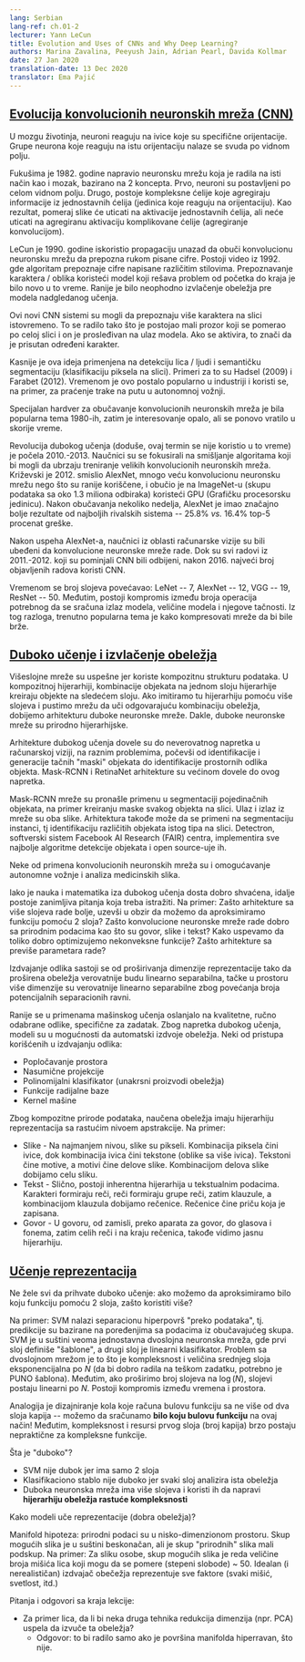 ```yaml
---
lang: Serbian
lang-ref: ch.01-2
lecturer: Yann LeCun
title: Evolution and Uses of CNNs and Why Deep Learning?
authors: Marina Zavalina, Peeyush Jain, Adrian Pearl, Davida Kollmar
date: 27 Jan 2020
translation-date: 13 Dec 2020
translator: Ema Pajić
---
```



## [Evolucija konvolucionih neuronskih mreža (CNN)](https://www.youtube.com/watch?v=0bMe_vCZo30&t=2965s)

U mozgu životinja, neuroni reaguju na ivice koje su specifične orijentacije. Grupe neurona koje reaguju na istu orijentaciju nalaze se svuda po vidnom polju.

Fukušima je 1982. godine napravio neuronsku mrežu koja je radila na isti način kao i mozak, bazirano na 2 koncepta. Prvo, neuroni su postavljeni po celom vidnom polju. Drugo, postoje kompleksne ćelije koje agregiraju informacije iz jednostavnih ćelija (jedinica koje reaguju na orijentaciju). Kao rezultat, pomeraj slike će uticati na aktivacije jednostavnih ćelija, ali neće uticati na agregiranu aktivaciju komplikovane ćelije (agregiranje konvolucijom).

LeCun je 1990. godine iskoristio propagaciju unazad da obuči konvolucionu neuronsku mrežu da prepozna rukom pisane cifre. Postoji video iz 1992. gde algoritam prepoznaje cifre napisane različitim stilovima. Prepoznavanje karaktera / oblika koristeći model koji rešava problem od početka do kraja je bilo novo u to vreme. Ranije je bilo neophodno izvlačenje obeležja pre modela nadgledanog učenja.

Ovi novi CNN sistemi su mogli da prepoznaju više karaktera na slici istovremeno. To se radilo tako što je postojao mali prozor koji se pomerao po celoj slici i on je prosleđivan na ulaz modela. Ako se aktivira, to znači da je prisutan određeni karakter.

Kasnije je ova ideja primenjena na detekciju lica / ljudi i semantičku segmentaciju (klasifikaciju piksela na slici). Primeri za to su Hadsel (2009) i Farabet (2012). Vremenom je ovo postalo popularno u industriji i koristi se, na primer, za praćenje trake na putu u autonomnoj vožnji.

Specijalan hardver za obučavanje konvolucionih neuronskih mreža je bila popularna tema 1980-ih, zatim je interesovanje opalo, ali se ponovo vratilo u skorije vreme.

Revolucija dubokog učenja (doduše, ovaj termin se nije koristio u to vreme) je počela 2010.-2013. Naučnici su se fokusirali na smišljanje algoritama koji bi mogli da ubrzaju treniranje velikih konvolucionih neuronskih mreža. Križevski je 2012. smislio AlexNet, mnogo veću konvolucionu neuronsku mrežu nego što su ranije koriščene, i obučio je na ImageNet-u (skupu podataka sa oko 1.3 miliona odbiraka) koristeći GPU (Grafičku procesorsku jedinicu). Nakon obučavanja nekoliko nedelja, AlexNet je imao značajno bolje rezultate od najboljih rivalskih sistema -- 25.8% *vs.* 16.4% top-5 procenat greške.

Nakon uspeha AlexNet-a, naučnici iz oblasti računarske vizije su bili ubeđeni da konvolucione neuronske mreže rade. Dok su svi radovi iz 2011.-2012. koji su pominjali CNN bili odbijeni, nakon 2016. najveći broj objavljenih radova koristi CNN.

Vremenom se broj slojeva povećavao: LeNet -- 7, AlexNet -- 12, VGG -- 19, ResNet -- 50. Međutim, postoji kompromis između broja operacija potrebnog da se sračuna izlaz modela, veličine modela i njegove tačnosti. Iz tog razloga, trenutno popularna tema je kako kompresovati mreže da bi bile brže.



## [Duboko učenje i izvlačenje obeležja](https://www.youtube.com/watch?v=0bMe_vCZo30&t=3955s)

Višeslojne mreže su uspešne jer koriste kompozitnu strukturu podataka. U kompozitnoj hijerarhiji, kombinacije objekata na jednom sloju hijerarhije kreiraju objekte na sledećem sloju. Ako imitiramo tu hijerarhiju pomoću više slojeva i pustimo mrežu da uči odgovarajuću kombinaciju obeležja, dobijemo arhitekturu duboke neuronske mreže. Dakle, duboke neuronske mreže su prirodno hijerarhijske.

Arhitekture dubokog učenja dovele su do neverovatnog napretka u računarskoj viziji, na raznim problemima, počevši od identifikacije i generacije tačnih "maski" objekata do identifikacije prostornih odlika objekta. Mask-RCNN i RetinaNet arhitekture su većinom dovele do ovog napretka.

Mask-RCNN mreže su pronašle primenu u segmentaciji pojedinačnih objekata, na primer kreiranju maske svakog objekta na slici. Ulaz i izlaz iz mreže su oba slike. Arhitektura takođe može da se primeni na segmentaciju instanci, tj identifikaciju različitih objekata istog tipa na slici. Detectron, softverski sistem Facebook AI Research (FAIR) centra, implementira sve najbolje algoritme detekcije objekata i open source-uje ih.

Neke od primena konvolucionih neuronskih mreža su i omogućavanje autonomne vožnje i analiza medicinskih slika.

Iako je nauka i matematika iza dubokog učenja dosta dobro shvaćena, idalje postoje zanimljiva pitanja koja treba istražiti. Na primer: Zašto arhitekture sa više slojeva rade bolje, uzevši u obzir da možemo da aproksimiramo funkciju pomoću 2 sloja? Zašto konvolucione neuronske mreže rade dobro sa prirodnim podacima kao što su govor, slike i tekst? Kako uspevamo da toliko dobro optimizujemo nekonveksne funkcije? Zašto arhitekture sa previše parametara rade?

Izdvajanje odlika sastoji se od proširivanja dimenzije reprezentacije tako da proširena obeležja verovatnije budu linearno separabilna, tačke u prostoru više dimenzije su verovatnije linearno separabilne zbog povećanja broja potencijalnih separacionih ravni.

Ranije se u primenama mašinskog učenja oslanjalo na kvalitetne, ručno odabrane odlike, specifične za zadatak. Zbog napretka dubokog učenja, modeli su u mogućnosti da automatski izdvoje obeležja. Neki od pristupa korišćenih u izdvajanju odlika:

- Popločavanje prostora
- Nasumične projekcije
- Polinomijalni klasifikator (unakrsni proizvodi obeležja)
- Funkcije radijalne baze
- Kernel mašine

Zbog kompozitne prirode podataka, naučena obeležja imaju hijerarhiju reprezentacija sa rastućim nivoem apstrakcije. Na primer:

-  Slike - Na najmanjem nivou, slike su pikseli. Kombinacija piksela čini ivice, dok kombinacija ivica čini tekstone (oblike sa više ivica). Tekstoni čine motive, a motivi čine delove slike. Kombinacijom delova slike dobijamo celu sliku.
-  Tekst - Slično, postoji inherentna hijerarhija u tekstualnim podacima. Karakteri formiraju reči, reči formiraju grupe reči, zatim klauzule, a kombinacijom klauzula dobijamo rečenice. Rečenice čine priču koja je zapisana.
-  Govor - U govoru, od zamisli, preko aparata za govor, do glasova i fonema, zatim celih reči i na kraju rečenica, takođe vidimo jasnu hijerarhiju.



## [Učenje reprezentacija](https://www.youtube.com/watch?v=0bMe_vCZo30&t=4767s)

Ne žele svi da prihvate duboko učenje: ako možemo da aproksimiramo bilo koju funkciju pomoću 2 sloja, zašto koristiti više?

Na primer: SVM nalazi separacionu hiperpovrš "preko podataka", tj. predikcije su bazirane na poređenjima sa podacima iz obučavajućeg skupa. SVM je u suštini veoma jednostavna dvoslojna neuronska mreža, gde prvi sloj definiše "šablone", a drugi sloj je linearni klasifikator. Problem sa dvoslojnom mrežom je to što je kompleksnost i veličina srednjeg sloja eksponencijalna po $N$ (da bi dobro radila na teškom zadatku, potrebno je PUNO šablona). Međutim, ako proširimo broj slojeva na $\log(N)$, slojevi postaju linearni po $N$. Postoji kompromis između vremena i prostora. 

Analogija je dizajniranje kola koje računa bulovu funkciju sa ne više od dva sloja kapija -- možemo da sračunamo **bilo koju bulovu funkciju** na ovaj način! Međutim, kompleksnost i resursi prvog sloja (broj kapija) brzo postaju nepraktične za kompleksne funkcije.

Šta je "duboko"?

- SVM nije dubok jer ima samo 2 sloja
- Klasifikaciono stablo nije duboko jer svaki sloj analizira ista obeležja
- Duboka neuronska mreža ima više slojeva i koristi ih da napravi **hijerarhiju obeležja rastuće kompleksnosti**

Kako modeli uče reprezentacije (dobra obeležja)?

Manifold hipoteza: prirodni podaci su u nisko-dimenzionom prostoru. Skup mogućih slika je u suštini beskonačan, ali je skup "prirodnih" slika mali podskup. Na primer: Za sliku osobe, skup mogućih slika je reda veličine broja mišića lica koji mogu da se pomere (stepeni slobode) ~ 50. Idealan (i nerealističan) izdvajač obečežja reprezentuje sve faktore (svaki mišić, svetlost, itd.)

Pitanja i odgovori sa kraja lekcije:

- Za primer lica, da li bi neka druga tehnika redukcija dimenzija (npr. PCA) uspela da izvuče ta obeležja? 
  - Odgovor: to bi radilo samo ako je površina manifolda hiperravan, što nije.

